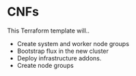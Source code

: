 # CNFs

This Terraform template will..

- Create system and worker node groups
- Bootstrap flux in the new cluster
- Deploy infrastructure addons.
- Create node groups
